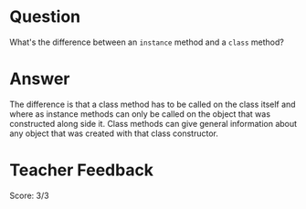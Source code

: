 # Question
What's the difference between an `instance` method and a `class` method?

# Answer
The difference is that a class method has to be called on the class itself and where as instance methods can only be called on the object that was constructed along side it. Class methods can give general information about any object that was created with that class constructor.

# Teacher Feedback
Score: 3/3